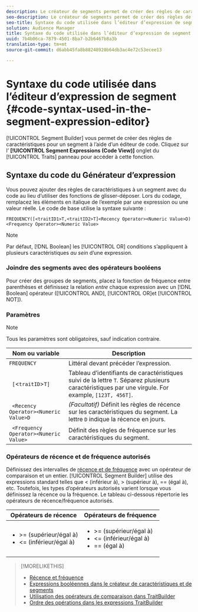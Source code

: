 ```yaml
---
description: Le créateur de segments permet de créer des règles de caractéristiques pour un segment à l’aide d’un éditeur de code. Cliquez sur l’onglet Expressions de segment (Affichage du code) dans le panneau Caractéristiques pour accéder à cette fonction.
seo-description: Le créateur de segments permet de créer des règles de caractéristiques pour un segment à l’aide d’un éditeur de code. Cliquez sur l’onglet Expressions de segment (Affichage du code) dans le panneau Caractéristiques pour accéder à cette fonction.
seo-title: Syntaxe du code utilisée dans l’éditeur d’expression de segment
solution: Audience Manager
title: Syntaxe du code utilisée dans l’éditeur d’expression de segment
uuid: 7b4b06ca-7879-4501-8ba7-b2b6467b8a3b
translation-type: tm+mt
source-git-commit: d6abb45fa8b88248920b64db3ac4e72c53ecee13

---
```



# Syntaxe du code utilisée dans l’éditeur d’expression de segment {#code-syntax-used-in-the-segment-expression-editor}

[!UICONTROL Segment Builder] vous permet de créer des règles de caractéristiques pour un segment à l’aide d’un éditeur de code. Cliquez sur l’ **[!UICONTROL Segment Expressions (Code View)]** onglet du [!UICONTROL Traits] panneau pour accéder à cette fonction.

## Syntaxe du code du Générateur d’expression

Vous pouvez ajouter des règles de caractéristiques à un segment avec du code au lieu d’utiliser des fonctions de glisser-déposer. Lors du codage, remplacez les éléments en italique de l’exemple par une expression ou une valeur réelle. Le code de base utilise la syntaxe suivante :

```
FREQUENCY([<traitID1>T,<traitID2>T]<Recency Operator><Numeric Value>D)
<Frequency Operator><Numeric Value>
```

>[!NOTE]
>
>Par défaut, [!DNL Boolean] les [!UICONTROL OR] conditions s’appliquent à plusieurs caractéristiques *au sein* d’une expression.

### Joindre des segments avec des opérateurs booléens

Pour créer des groupes de segments, placez la fonction de fréquence entre parenthèses et définissez la relation *entre* chaque expression avec un [!DNL Boolean] opérateur ([!UICONTROL AND], [!UICONTROL OR]et [!UICONTROL NOT]).

### Paramètres

>[!NOTE]
>
>Tous les paramètres sont obligatoires, sauf indication contraire.

| Nom ou variable | Description |
|---|---|
| `FREQUENCY` | Littéral devant précéder l’expression. |
| ` [`&lt;`traitID`&gt;`T]` | Tableau d’identifiants de caractéristiques suivi de la lettre `T`. Séparez plusieurs caractéristiques par une virgule. For example, `[123T, 456T]`. |
| ` <Recency Operator><Numeric Value>D` | *(Facultatif)* Définit les règles de récence sur les caractéristiques du segment. La lettre `D` indique la récence en jours. |
| ` <Frequency Operator><Numeric Value>` | Définit des règles de fréquence sur les caractéristiques du segment. |

### Opérateurs de récence et de fréquence autorisés

Définissez des intervalles de [récence et de fréquence](../../features/segments/recency-and-frequency.md) avec un opérateur de comparaison et un entier. [!UICONTROL Segment Builder] utilise des expressions standard telles que &lt; (inférieur à), &gt; (supérieur à), == (égal à), etc. Toutefois, les types d’opérateurs autorisés varient lorsque vous définissez la récence ou la fréquence. Le tableau ci-dessous répertorie les opérateurs de récence/fréquence autorisés.

<table id="table_2F92617CB472442BA5639E24DB4E43D3"> 
 <thead> 
  <tr> 
   <th colname="col1" class="entry"> Opérateurs de récence </th> 
   <th colname="col2" class="entry"> Opérateurs de fréquence </th> 
  </tr> 
 </thead>
 <tbody> 
  <tr> 
   <td colname="col1"> 
    <ul id="ul_66D11A34097648A997BA5C6CCC38503A"> 
     <li id="li_EA0B607E58834E62B427C0B7626C2BD1">&gt;= (supérieur/égal à) </li> 
     <li id="li_CFE3D2DBEF424093A0497A70324D5B31">&lt;= (inférieur/égal à) </li> 
    </ul> </td> 
   <td colname="col2"> 
    <ul id="ul_A5A38BCD71B844F0B5FB28256069F87E"> 
     <li id="li_EA17C353214E4C2EA2B70169C94A2E53">&gt;= (supérieur/égal à) </li> 
     <li id="li_87CE5CCC6B44446BB2FD0AAD47712368">&lt;= (inférieur/égal à) </li> 
     <li id="li_7E922AEF3A524E78A18A9F6ECBF7460B">== (égal à) </li> 
    </ul> </td> 
  </tr> 
 </tbody> 
</table>

>[!MORELIKETHIS]
>
>* [Récence et fréquence](../../features/segments/recency-and-frequency.md)
>* [Expressions booléennes dans le créateur de caractéristiques et de segments](../../reference/boolean-expressions-tsb.md)
>* [Utilisation des opérateurs de comparaison dans TraitBuilder](../../features/traits/trait-comparison-operators.md)
>* [Ordre des opérations dans les expressions TraitBuilder](../../features/traits/trait-operator-precedence.md)

